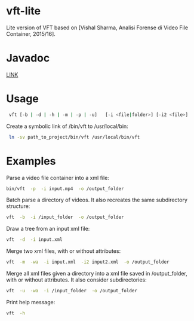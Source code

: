 # vft-lite
Lite version of VFT based on [Vishal Sharma, Analisi Forense di Video File Container, 2015/16].

Javadoc
=======
[LINK](https://smeucci.github.io/vft-lite/ "vft-lite javadoc")

Usage
=====
```bash
 vft [-b | -d | -h | -m | -p | -u]   [-i <file|folder>] [-i2 <file>]  [-o <folder>]  [-wa]
```

Create a symbolic link of /bin/vft to /usr/local/bin:
```bash
 ln -sv path_to_project/bin/vft /usr/local/bin/vft
```

Examples
========

Parse a video file container into a xml file:
```bash
bin/vft  -p  -i input.mp4  -o /output_folder
```

Batch parse a directory of videos. It also recreates the same subdirectory structure:
```bash
vft  -b  -i /input_folder  -o /output_folder
```

Draw a tree from an input xml file:
```bash
vft  -d  -i input.xml
```

Merge two xml files, with or without attributes:
```bash
vft  -m  -wa  -i input.xml  -i2 input2.xml  -o /output_folder
```

Merge all xml files given a directory into a xml file saved in /output_folder, with or without attributes. It also consider subdirectories:
```bash
vft  -u  -wa  -i /input_folder  -o /output_folder
```

Print help message:
```bash
vft  -h
```
